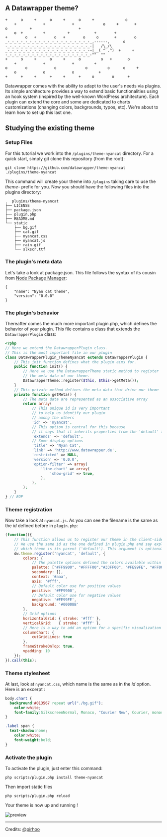 ## A Datawrapper theme?

```
+      o     +      o     +      o     +              o   
    +            +            +             o     +       +
o          +                     +
    o  +         +          +           +        +
+        o   +        o   +        o     o       +        o
_-_-_-_-_-_-_-_-_-_-_-_-_-_-_-_-_-_-_-_,------,      o
-_-_-_-_-_-_-_-_-_-_-_-_-_-_-_-_-_-_-_-|   /\_/\  
_-_-_-_-_-_-_-_-_-_-_-_-_-_-_-_-_-_-_-~|__( ^ .^)  +     +  
-_-_-_-_-_-_-_-_-_-_-_-_-_-_-_-_-_-_-_-""  ""      
+      o     +      o     +      o         o   +       o
    +            +            +         +
o        o            o             o         o      o     +
    o            o            o           +
+      +     +      +     +      +     o        o      +    
```

Datawrapper comes with the ability to adapt to the user's needs via plugins. Its simple architecture provides a way to extend basic functionalities using an hook system (inspired by the well-known WordPress architecture). Each plugin can extend the core and some are dedicated to charts customizations (changing colors, backgrounds, typos, etc). We're about to learn how to set up this last one.

## Studying the existing theme

### Setup Files
For this tutorial we work into the `/plugins/theme-nyancat` directory. For a quick start, simply git clone this repository (from the root):
    
    git clone https://github.com/datawrapper/theme-nyancat ./plugins/theme-nyancat 
    
This command will create your theme into `/plugins` taking care to use the *theme-* prefix for you. Now you should have the following files into the plugins directory:   

```
.  plugins/theme-nyancat
├── LICENSE
├── package.json
├── plugin.php
├── README.md
└── static
    ├── bg.gif
    ├── cat.gif
    ├── nyancat.css
    ├── nyancat.js
    ├── rain.gif
    └── slkscr.ttf

```

### The plugin's meta data
Let's take a look at package.json. This file follows the syntax of its cousin from [Node Package Manager](http://package.json.nodejitsu.com/):
    
    {
        "name": "Nyan cat theme",
        "version": "0.0.0"
    }

### The plugin's behavior
Thereafter comes the much more important plugin.php, which defines the behavior of your plugin. This file contains a class that extends the `DatawrapperPlugin` class:

```php    
<?php
// Here we extend the DatawrapperPlugin class.
// This is the most important file in our plugin 
class DatawrapperPlugin_ThemeNyancat extends DatawrapperPlugin {
    // This init function defines what the plugin aims for.
    public function init() {
        // Here we use the DatawrapperTheme static method to register 
        // the meta data of our theme.
        DatawrapperTheme::register($this, $this->getMeta());
    }
    // This private method defines the meta data that drive our theme
    private function getMeta() {
        // The meta data are represented as an associative array
        return array(
            // This unique id is very important
            // to help us identify our plugin 
            // among the others 
            'id' => 'nyancat',
            // This option is central for this because
            // it says that it inherits properties from the 'default' theme 
            'extends' => 'default',            
            // Some display options
            'title' => 'Nyan Cat',
            'link' => 'http://www.datawrapper.de',
            'restricted' => NULL,
            'version' => '0.0.0',
            'option-filter' => array(
                'line-chart' => array(
                    'show-grid' => true,
                ),
            ),
        );
    }
} // EOF
```
### Theme registration
Now take a look at `nyancat.js`. As you can see the filename is the same as the *id* defined before in `plugin.php`:

```javascript
(function(){
    // This function allows us to register our theme in the client-side script.
    // We use the same id as the one defined in plugin.php and say explicitly 
    // which theme is its parent ('default'). This argument is optional.
    dw.theme.register('nyancat', 'default', {
        colors: {
            // The palette options defined the colors available within each chart.
            palette: ["#FF9900", "#FFFF00","#33FF00", "#FE99FE", "#FF0000", "#0099FF", "#6633FF"],
            secondary: [],
            context: '#aaa',
            axis: '#fff',
            // Default color use for positive values
            positive: '#FF9900',
            // Default color use for negative values
            negative: '#FE99FE',
            background: '#00008B'
        },
        // Grid options
        horizontalGrid: { stroke: '#fff' },
        verticalGrid:   { stroke: '#fff' },
        // Here is a way to add an option for a specific visualization 
        columnChart: {
            cutGridLines: true
        },
        frameStrokeOnTop: true,
        vpadding: 10
    });
}).call(this);
```

### Theme stylesheet
At last, look at `nyancat.css`, which name is the same as in the *id* option. Here is an excerpt :

```css
body.chart {
  background:#013567 repeat url("./bg.gif");
	color:white;
	font-family:SilkscreenNormal, Monaco, "Courier New", Courier, monospace;
}
```

```css
.label span {
  text-shadow:none;
	color:white; 
	font-weight:bold;
}

```

### Activate the plugin

To activate the plugin, just enter this command:

    php scripts/plugin.php install theme-nyancat
  
Then import static files

    php scripts/plugin.php reload
  
Your theme is now up and running !

![preview](http://i.imgur.com/qq4mrrE.png?1)

***
Credits: [@pirhoo](http://github.com/pirhoo)
